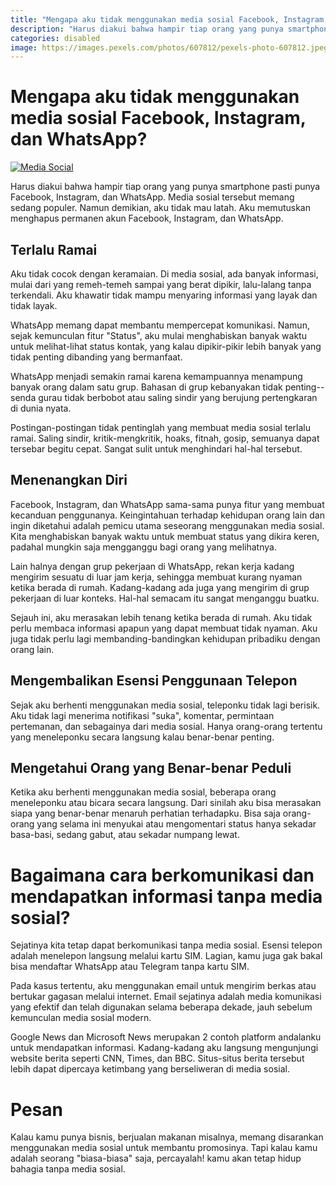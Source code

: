 ```yaml
---
title: "Mengapa aku tidak menggunakan media sosial Facebook, Instagram, dan WhatsApp, serta bagaimana cara berkomunikasi dan mendapatkan informasi tanpa media sosial?"
description: "Harus diakui bahwa hampir tiap orang yang punya smartphone pasti punya Facebook, Instagram, dan WhatsApp. Media sosial tersebut memang sedang populer. Namun, aku memutuskan untuk menghapusnya untuk beberapa alasan."
categories: disabled
image: https://images.pexels.com/photos/607812/pexels-photo-607812.jpeg?auto=compress&cs=tinysrgb&dpr=2&h=120
---
```

# Mengapa aku tidak menggunakan media sosial Facebook, Instagram, dan WhatsApp?

[![Media Social](https://images.pexels.com/photos/607812/pexels-photo-607812.jpeg?auto=compress&cs=tinysrgb&dpr=2&w=720)](https://www.pexels.com/photo/person-holding-iphone-showing-social-networks-folder-607812/)

Harus diakui bahwa hampir tiap orang yang punya smartphone pasti punya Facebook, Instagram, dan WhatsApp. Media sosial tersebut memang sedang populer. Namun demikian, aku tidak mau latah. Aku memutuskan menghapus permanen akun Facebook, Instagram, dan WhatsApp. 

## Terlalu Ramai

Aku tidak cocok dengan keramaian. Di media sosial, ada banyak informasi, mulai dari yang remeh-temeh sampai yang berat dipikir, lalu-lalang tanpa terkendali. Aku khawatir tidak mampu menyaring informasi yang layak dan tidak layak. 

WhatsApp memang dapat membantu mempercepat komunikasi. Namun, sejak kemunculan fitur "Status", aku mulai menghabiskan banyak waktu untuk melihat-lihat status kontak, yang kalau dipikir-pikir lebih banyak yang tidak penting dibanding yang bermanfaat. 

WhatsApp menjadi semakin ramai karena kemampuannya menampung banyak orang dalam satu grup. Bahasan di grup kebanyakan tidak penting--senda gurau tidak berbobot atau saling sindir yang berujung pertengkaran di dunia nyata. 

Postingan-postingan tidak pentinglah yang membuat media sosial terlalu ramai. Saling sindir, kritik-mengkritik, hoaks, fitnah, gosip, semuanya dapat tersebar begitu cepat. Sangat sulit untuk menghindari hal-hal tersebut. 

## Menenangkan Diri

Facebook, Instagram, dan WhatsApp sama-sama punya fitur yang membuat kecanduan penggunanya. Keingintahuan terhadap kehidupan orang lain dan ingin diketahui adalah pemicu utama seseorang menggunakan media sosial. Kita menghabiskan banyak waktu untuk membuat status yang dikira keren, padahal mungkin saja mengganggu bagi orang yang melihatnya. 

Lain halnya dengan grup pekerjaan di WhatsApp, rekan kerja kadang mengirim sesuatu di luar jam kerja, sehingga membuat kurang nyaman ketika berada di rumah. Kadang-kadang ada juga yang mengirim di grup pekerjaan di luar konteks. Hal-hal semacam itu sangat menganggu buatku. 

Sejauh ini, aku merasakan lebih tenang ketika berada di rumah. Aku tidak perlu membaca informasi apapun yang dapat membuat tidak nyaman. Aku juga tidak perlu lagi membanding-bandingkan kehidupan pribadiku dengan orang lain. 

## Mengembalikan Esensi Penggunaan Telepon

Sejak aku berhenti menggunakan media sosial, teleponku tidak lagi berisik. Aku tidak lagi menerima notifikasi "suka", komentar, permintaan pertemanan, dan sebagainya dari media sosial. Hanya orang-orang tertentu yang meneleponku secara langsung kalau benar-benar penting. 

## Mengetahui Orang yang Benar-benar Peduli

Ketika aku berhenti menggunakan media sosial, beberapa orang meneleponku atau bicara secara langsung. Dari sinilah aku bisa merasakan siapa yang benar-benar menaruh perhatian terhadapku. Bisa saja orang-orang yang selama ini menyukai atau mengomentari status hanya sekadar basa-basi, sedang gabut, atau sekadar numpang lewat. 

# Bagaimana cara berkomunikasi dan mendapatkan informasi tanpa media sosial?

Sejatinya kita tetap dapat berkomunikasi tanpa media sosial. Esensi telepon adalah menelepon langsung melalui kartu SIM. Lagian, kamu juga gak bakal bisa mendaftar WhatsApp atau Telegram tanpa kartu SIM. 

Pada kasus tertentu, aku menggunakan email untuk mengirim berkas atau bertukar gagasan melalui internet. Email sejatinya adalah media komunikasi yang efektif dan telah digunakan selama beberapa dekade, jauh sebelum kemunculan media sosial modern. 

Google News dan Microsoft News merupakan 2 contoh platform andalanku untuk mendapatkan informasi. Kadang-kadang aku langsung mengunjungi website berita seperti CNN, Times, dan BBC. Situs-situs berita tersebut lebih dapat dipercaya ketimbang yang berseliweran di media sosial. 

# Pesan

Kalau kamu punya bisnis, berjualan makanan misalnya, memang disarankan menggunakan media sosial untuk membantu promosinya. Tapi kalau kamu adalah seorang "biasa-biasa" saja, percayalah! kamu akan tetap hidup bahagia tanpa media sosial. 
